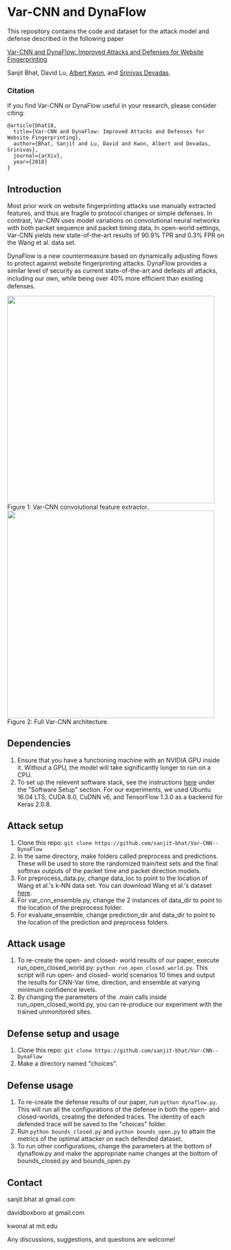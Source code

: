 # Var-CNN and DynaFlow

This repository contains the code and dataset for the attack model and defense described in the following paper

[Var-CNN and DynaFlow: Improved Attacks and Defenses for Website Fingerprinting](https://arxiv.org)

Sanjit Bhat, David Lu, [Albert Kwon](http://www.albertkwon.com), and [Srinivas Devadas](https://people.csail.mit.edu/devadas/).

### Citation
If you find Var-CNN or DynaFlow useful in your research, please consider citing:

	@article{bhat18,
	  title={Var-CNN and DynaFlow: Improved Attacks and Defenses for Website Fingerprinting},
	  author={Bhat, Sanjit and Lu, David and Kwon, Albert and Devadas, Srinivas},
	  journal={arXiv},
	  year={2018}
	}

## Introduction
Most prior work on website fingerprinting attacks use manually extracted features, and thus are fragile to protocol changes or simple defenses. In contrast, Var-CNN uses model variations on convolutional neural networks with both packet sequence and packet timing data, In open-world settings, Var-CNN yields new state-of-the-art results of 90.9% TPR and 0.3% FPR on the Wang et al. data set. 

DynaFlow is a new countermeasure based on dynamically adjusting flows to protect against website fingerprinting attacks. DynaFlow provides a similar level of security as current state-of-the-art and defeats all attacks, including our own, while being over 40% more efﬁcient than existing defenses. 

<img src="https://user-images.githubusercontent.com/26041354/36411425-90260782-15e3-11e8-8022-997fb73707bb.png" width="480">
Figure 1: Var-CNN convolutional feature extractor.

<img src="https://user-images.githubusercontent.com/26041354/36411430-9613e8c6-15e3-11e8-9521-b5ce19a4ff80.png" width="480">
Figure 2: Full Var-CNN architecture.

## Dependencies
1. Ensure that you have a functioning machine with an NVIDIA GPU inside it. Without a GPU, the model will take significantly longer to run on a CPU. 
2. To set up the relevent software stack, see the instructions [here](https://blog.slavv.com/the-1700-great-deep-learning-box-assembly-setup-and-benchmarks-148c5ebe6415) under the "Software Setup" section. For our experiments, we used Ubuntu 16.04 LTS, CUDA 8.0, CuDNN v6, and TensorFlow 1.3.0 as a backend for Keras 2.0.8.

## Attack setup
1. Clone this repo: ```git clone https://github.com/sanjit-bhat/Var-CNN--DynaFlow```
2. In the same directory, make folders called preprocess and predictions. These will be used to store the randomized train/test
sets and the final softmax outputs of the packet time and packet direction models.
3. For preprocess_data.py, change data_loc to point to the location of Wang et al.'s k-NN data set.
You can download Wang et al.'s dataset [here](https://www.cse.ust.hk/~taow/wf/data/).
4. For var_cnn_ensemble.py, change the 2 instances of data_dir to point to the location of the preprocess folder.
5. For evaluate_ensemble, change prediction_dir and data_dir to point to the location of the prediction and preprocess folders.

## Attack usage
1. To re-create the open- and closed- world results of our paper, execute run_open_closed_world.py: ```python run_open_closed_world.py```. This script will run open- and closed- world scenarios 10 times and output the results for CNN-Var time, direction, and ensemble at varying minimum confidence levels. 
2. By changing the parameters of the .main calls inside run_open_closed_world.py, you can re-produce our experiment with the trained unmonitored sites.

## Defense setup and usage  
1. Clone this repo: ```git clone https://github.com/sanjit-bhat/Var-CNN--DynaFlow```
2. Make a directory named "choices".

## Defense usage
1. To re-create the defense results of our paper, run ```python dynaflow.py```. This will run all the configurations of the defense in both the open- and closed-worlds, creating the defended traces. The identity of each defended trace will be saved to the "choices" folder.
2. Run ```python bounds_closed.py``` and ```python bounds_open.py``` to attain the metrics of the optimal attacker on each defended dataset. 
3. To run other configurations, change the parameters at the bottom of dynaflow.py and make the appropriate name changes at the bottom of bounds_closed.py and bounds_open.py 
 


## Contact
sanjit.bhat at gmail.com

davidboxboro at gmail.com

kwonal at mit.edu

Any discussions, suggestions, and questions are welcome!
